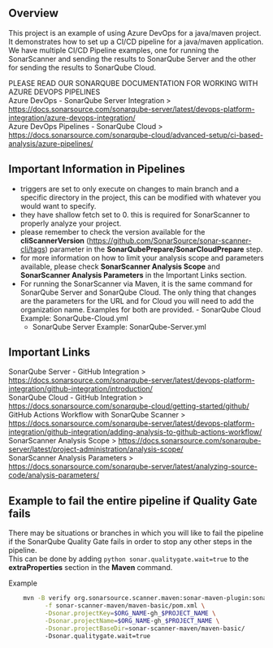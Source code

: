 ## Overview

This project is an example of using Azure DevOps for a java/maven project. It demonstrates how to set up a CI/CD pipeline for a java/maven application.  
We have multiple CI/CD Pipeline examples, one for running the SonarScanner and sending the results to SonarQube Server and the other for sending the results to SonarQube Cloud.  

PLEASE READ OUR SONARQUBE DOCUMENTATION FOR WORKING WITH AZURE DEVOPS PIPELINES  
Azure DevOps - SonarQube Server Integration > https://docs.sonarsource.com/sonarqube-server/latest/devops-platform-integration/azure-devops-integration/  
Azure DevOps Pipelines - SonarQube Cloud > https://docs.sonarsource.com/sonarqube-cloud/advanced-setup/ci-based-analysis/azure-pipelines/  

## Important Information in Pipelines
- triggers are set to only execute on changes to main branch and a specific directory in the project, this can be modified with whatever you would want to specify.
- they have shallow fetch set to 0. this is required for SonarScanner to properly analyze your project.  
- please remember to check the version available for the **cliScannerVersion** (https://github.com/SonarSource/sonar-scanner-cli/tags) parameter in the **SonarQubePrepare/SonarCloudPrepare** step.
- for more information on how to limit your analysis scope and parameters available, please check **SonarScanner Analysis Scope** and **SonarScanner Analysis Parameters** in the Important Links section.
- For running the SonarScanner via Maven, it is the same command for SonarQube Server and SonarQube Cloud. The only thing that changes are the parameters for the URL and for Cloud you will need to add the organization name. Examples for both are provided.    - SonarQube Cloud Example: SonarQube-Cloud.yml  
    - SonarQube Server Example: SonarQube-Server.yml 

## Important Links
SonarQube Server - GitHub Integration > https://docs.sonarsource.com/sonarqube-server/latest/devops-platform-integration/github-integration/introduction/  
SonarQube Cloud - GitHub Integration > https://docs.sonarsource.com/sonarqube-cloud/getting-started/github/  
GitHub Actions Workflow with SonarQube Scanner > https://docs.sonarsource.com/sonarqube-server/latest/devops-platform-integration/github-integration/adding-analysis-to-github-actions-workflow/   
SonarScanner Analysis Scope > https://docs.sonarsource.com/sonarqube-server/latest/project-administration/analysis-scope/  
SonarScanner Analysis Parameters > https://docs.sonarsource.com/sonarqube-server/latest/analyzing-source-code/analysis-parameters/  

## Example to fail the entire pipeline if Quality Gate fails
There may be situations or branches in which you will like to fail the pipeline if the SonarQube Quality Gate fails in order to stop any other steps in the pipeline.  
This can be done by adding ```python
sonar.qualitygate.wait=true``` 
to the **extraProperties** section in the **Maven** command.  

Example
``` sh
    mvn -B verify org.sonarsource.scanner.maven:sonar-maven-plugin:sonar -X \
          -f sonar-scanner-maven/maven-basic/pom.xml \
          -Dsonar.projectKey=$ORG_NAME-gh_$PROJECT_NAME \
          -Dsonar.projectName=$ORG_NAME-gh_$PROJECT_NAME \
          -Dsonar.projectBaseDir=sonar-scanner-maven/maven-basic/ 
          -Dsonar.qualitygate.wait=true
```